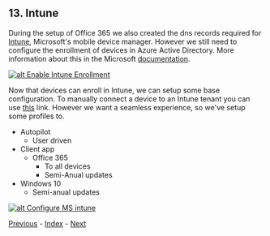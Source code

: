 ## 13. Intune

During the setup of Office 365 we also created the dns records required for [Intune](https://docs.microsoft.com/en-us/intune/), Microsoft's mobile device manager. However we still need to configure the enrollment of devices in Azure Active Directory. 
More information about this in the Microsoft [documentation](https://docs.microsoft.com/en-us/intune/windows-enroll). 

[![alt Enable Intune Enrollment](https://i.ytimg.com/vi/uzwDwvnvzNs/sddefault.jpg)](https://www.youtube.com/watch?v=uzwDwvnvzNs)

Now that devices can enroll in Intune, we can setup some base configuration. To manually connect a device to an Intune tenant you can use [this](https://portal.manage.microsoft.com/) link. However we want a seamless experience, so we've setup some profiles to.

- Autopilot
  - User driven
- Client app
  - Office 365
    - To all devices
    - Semi-Anual updates
- Windows 10
  - Semi-anual updates

[![alt Configure MS intune](https://i.ytimg.com/vi/gmeo0FCnqOE/sddefault.jpg)](https://youtu.be/gmeo0FCnqOE)

[Previous](./12.AzureIDProtection.md) - [Index](./index.md) - [Next](../README.md)